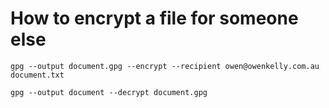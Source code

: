 # How to encrypt a file for someone else


`gpg --output document.gpg --encrypt --recipient owen@owenkelly.com.au document.txt`

`gpg --output document --decrypt document.gpg`